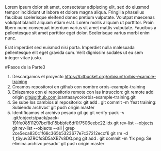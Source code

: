Lorem ipsum dolor sit amet, consectetur adipiscing elit, sed do eiusmod tempor incididunt ut labore et dolore magna aliqua. Fringilla phasellus faucibus scelerisque eleifend donec pretium vulputate. Volutpat maecenas volutpat blandit aliquam etiam erat. Lorem mollis aliquam ut porttitor. Proin libero nunc consequat interdum varius sit amet mattis vulputate. Faucibus a pellentesque sit amet porttitor eget dolor. Scelerisque varius morbi enim nunc.

Erat imperdiet sed euismod nisi porta. Imperdiet nulla malesuada pellentesque elit eget gravida cum. Velit dignissim sodales ut eu sem integer vitae justo. 

#Pasos de la Parte3
1. Descargamos el proyecto https://bitbucket.org/orbisunt/orbis-example-training
2. Creamos repositoroi en github con nombre orbis-example-training
3. Enlazamos con el repositorio remote con las intruccion: git remote add origin git@github.com:joantasayco/orbis-example-training.git
4. Se sube los cambios al repositorio: 
    git add .
    git commit -m 'feat training: Subiendo archvos'
    git push origin master
5. Identificamos el archivo pesado
    git gc
    git verify-pack -v .git/objects/pack/pack-191fe08511297bcf8d15bbbfe6df0f7506eebc22.idx
    git rev-list --objects
    git rev-list --objects --all | grep 2ce5eca830c1f68c365b5323677e7c37212eccf6
    git rm -d 1_tSyuv3ZRCfsSD5aXB7v8DQ.png
    git add .
    git commit -m 'fix png: Se elimina archivo pesado'
    git push origin master

